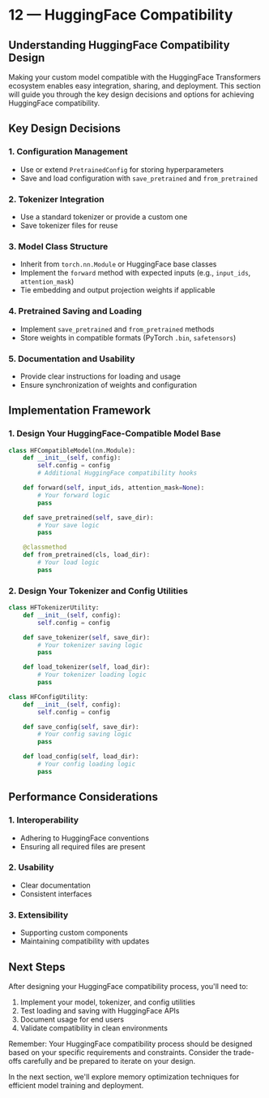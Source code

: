 # 12 — HuggingFace Compatibility

## Understanding HuggingFace Compatibility Design

Making your custom model compatible with the HuggingFace Transformers ecosystem enables easy integration, sharing, and deployment. This section will guide you through the key design decisions and options for achieving HuggingFace compatibility.

## Key Design Decisions

### 1. Configuration Management
* Use or extend `PretrainedConfig` for storing hyperparameters
* Save and load configuration with `save_pretrained` and `from_pretrained`

### 2. Tokenizer Integration
* Use a standard tokenizer or provide a custom one
* Save tokenizer files for reuse

### 3. Model Class Structure
* Inherit from `torch.nn.Module` or HuggingFace base classes
* Implement the `forward` method with expected inputs (e.g., `input_ids`, `attention_mask`)
* Tie embedding and output projection weights if applicable

### 4. Pretrained Saving and Loading
* Implement `save_pretrained` and `from_pretrained` methods
* Store weights in compatible formats (PyTorch `.bin`, `safetensors`)

### 5. Documentation and Usability
* Provide clear instructions for loading and usage
* Ensure synchronization of weights and configuration

## Implementation Framework

### 1. Design Your HuggingFace-Compatible Model Base
```python
class HFCompatibleModel(nn.Module):
    def __init__(self, config):
        self.config = config
        # Additional HuggingFace compatibility hooks

    def forward(self, input_ids, attention_mask=None):
        # Your forward logic
        pass

    def save_pretrained(self, save_dir):
        # Your save logic
        pass

    @classmethod
    def from_pretrained(cls, load_dir):
        # Your load logic
        pass
```

### 2. Design Your Tokenizer and Config Utilities
```python
class HFTokenizerUtility:
    def __init__(self, config):
        self.config = config

    def save_tokenizer(self, save_dir):
        # Your tokenizer saving logic
        pass

    def load_tokenizer(self, load_dir):
        # Your tokenizer loading logic
        pass

class HFConfigUtility:
    def __init__(self, config):
        self.config = config

    def save_config(self, save_dir):
        # Your config saving logic
        pass

    def load_config(self, load_dir):
        # Your config loading logic
        pass
```

## Performance Considerations

### 1. Interoperability
* Adhering to HuggingFace conventions
* Ensuring all required files are present

### 2. Usability
* Clear documentation
* Consistent interfaces

### 3. Extensibility
* Supporting custom components
* Maintaining compatibility with updates

## Next Steps

After designing your HuggingFace compatibility process, you'll need to:
1. Implement your model, tokenizer, and config utilities
2. Test loading and saving with HuggingFace APIs
3. Document usage for end users
4. Validate compatibility in clean environments

Remember: Your HuggingFace compatibility process should be designed based on your specific requirements and constraints. Consider the trade-offs carefully and be prepared to iterate on your design.

In the next section, we'll explore memory optimization techniques for efficient model training and deployment.

